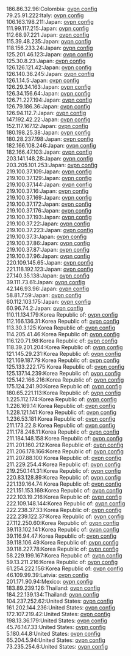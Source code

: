 186.86.32.96:Colombia: [ovpn config](vpn/186_86_32_96.ovpn)  
79.25.91.222:Italy: [ovpn config](vpn/79_25_91_222.ovpn)  
106.163.198.211:Japan: [ovpn config](vpn/106_163_198_211.ovpn)  
111.99.117.215:Japan: [ovpn config](vpn/111_99_117_215.ovpn)  
112.68.97.221:Japan: [ovpn config](vpn/112_68_97_221.ovpn)  
115.39.48.235:Japan: [ovpn config](vpn/115_39_48_235.ovpn)  
118.156.233.24:Japan: [ovpn config](vpn/118_156_233_24.ovpn)  
125.201.46.123:Japan: [ovpn config](vpn/125_201_46_123.ovpn)  
125.30.8.23:Japan: [ovpn config](vpn/125_30_8_23.ovpn)  
126.126.121.42:Japan: [ovpn config](vpn/126_126_121_42.ovpn)  
126.140.36.245:Japan: [ovpn config](vpn/126_140_36_245.ovpn)  
126.1.14.5:Japan: [ovpn config](vpn/126_1_14_5.ovpn)  
126.29.34.163:Japan: [ovpn config](vpn/126_29_34_163.ovpn)  
126.34.156.64:Japan: [ovpn config](vpn/126_34_156_64.ovpn)  
126.71.227.194:Japan: [ovpn config](vpn/126_71_227_194.ovpn)  
126.79.186.36:Japan: [ovpn config](vpn/126_79_186_36.ovpn)  
126.94.112.7:Japan: [ovpn config](vpn/126_94_112_7.ovpn)  
147.192.42.22:Japan: [ovpn config](vpn/147_192_42_22.ovpn)  
152.117.167.12:Japan: [ovpn config](vpn/152_117_167_12.ovpn)  
180.198.25.38:Japan: [ovpn config](vpn/180_198_25_38.ovpn)  
180.28.237.198:Japan: [ovpn config](vpn/180_28_237_198.ovpn)  
182.166.108.246:Japan: [ovpn config](vpn/182_166_108_246.ovpn)  
182.166.47.103:Japan: [ovpn config](vpn/182_166_47_103.ovpn)  
203.141.148.28:Japan: [ovpn config](vpn/203_141_148_28.ovpn)  
203.205.101.253:Japan: [ovpn config](vpn/203_205_101_253.ovpn)  
219.100.37.109:Japan: [ovpn config](vpn/219_100_37_109.ovpn)  
219.100.37.129:Japan: [ovpn config](vpn/219_100_37_129.ovpn)  
219.100.37.144:Japan: [ovpn config](vpn/219_100_37_144.ovpn)  
219.100.37.16:Japan: [ovpn config](vpn/219_100_37_16.ovpn)  
219.100.37.169:Japan: [ovpn config](vpn/219_100_37_169.ovpn)  
219.100.37.172:Japan: [ovpn config](vpn/219_100_37_172.ovpn)  
219.100.37.176:Japan: [ovpn config](vpn/219_100_37_176.ovpn)  
219.100.37.193:Japan: [ovpn config](vpn/219_100_37_193.ovpn)  
219.100.37.22:Japan: [ovpn config](vpn/219_100_37_22.ovpn)  
219.100.37.223:Japan: [ovpn config](vpn/219_100_37_223.ovpn)  
219.100.37.3:Japan: [ovpn config](vpn/219_100_37_3.ovpn)  
219.100.37.86:Japan: [ovpn config](vpn/219_100_37_86.ovpn)  
219.100.37.87:Japan: [ovpn config](vpn/219_100_37_87.ovpn)  
219.100.37.96:Japan: [ovpn config](vpn/219_100_37_96.ovpn)  
220.109.145.65:Japan: [ovpn config](vpn/220_109_145_65.ovpn)  
221.118.192.123:Japan: [ovpn config](vpn/221_118_192_123.ovpn)  
27.140.35.138:Japan: [ovpn config](vpn/27_140_35_138.ovpn)  
39.111.73.61:Japan: [ovpn config](vpn/39_111_73_61.ovpn)  
42.146.93.96:Japan: [ovpn config](vpn/42_146_93_96.ovpn)  
58.81.7.59:Japan: [ovpn config](vpn/58_81_7_59.ovpn)  
60.112.103.175:Japan: [ovpn config](vpn/60_112_103_175.ovpn)  
60.96.74.2:Japan: [ovpn config](vpn/60_96_74_2.ovpn)  
110.11.134.179:Korea Republic of: [ovpn config](vpn/110_11_134_179.ovpn)  
112.166.136.31:Korea Republic of: [ovpn config](vpn/112_166_136_31.ovpn)  
113.30.3.125:Korea Republic of: [ovpn config](vpn/113_30_3_125.ovpn)  
114.205.41.46:Korea Republic of: [ovpn config](vpn/114_205_41_46.ovpn)  
116.120.71.98:Korea Republic of: [ovpn config](vpn/116_120_71_98.ovpn)  
118.39.201.204:Korea Republic of: [ovpn config](vpn/118_39_201_204.ovpn)  
121.145.29.231:Korea Republic of: [ovpn config](vpn/121_145_29_231.ovpn)  
121.169.187.79:Korea Republic of: [ovpn config](vpn/121_169_187_79.ovpn)  
125.133.222.175:Korea Republic of: [ovpn config](vpn/125_133_222_175.ovpn)  
125.137.14.239:Korea Republic of: [ovpn config](vpn/125_137_14_239.ovpn)  
125.142.166.216:Korea Republic of: [ovpn config](vpn/125_142_166_216.ovpn)  
175.124.241.90:Korea Republic of: [ovpn config](vpn/175_124_241_90.ovpn)  
180.65.221.113:Korea Republic of: [ovpn config](vpn/180_65_221_113.ovpn)  
1.225.112.174:Korea Republic of: [ovpn config](vpn/1_225_112_174.ovpn)  
1.226.169.14:Korea Republic of: [ovpn config](vpn/1_226_169_14.ovpn)  
1.228.121.141:Korea Republic of: [ovpn config](vpn/1_228_121_141.ovpn)  
1.236.53.181:Korea Republic of: [ovpn config](vpn/1_236_53_181.ovpn)  
211.173.22.8:Korea Republic of: [ovpn config](vpn/211_173_22_8.ovpn)  
211.178.248.11:Korea Republic of: [ovpn config](vpn/211_178_248_11.ovpn)  
211.184.148.158:Korea Republic of: [ovpn config](vpn/211_184_148_158.ovpn)  
211.201.160.212:Korea Republic of: [ovpn config](vpn/211_201_160_212.ovpn)  
211.206.178.166:Korea Republic of: [ovpn config](vpn/211_206_178_166.ovpn)  
211.207.88.100:Korea Republic of: [ovpn config](vpn/211_207_88_100.ovpn)  
211.229.254.4:Korea Republic of: [ovpn config](vpn/211_229_254_4.ovpn)  
219.250.141.31:Korea Republic of: [ovpn config](vpn/219_250_141_31.ovpn)  
220.83.128.89:Korea Republic of: [ovpn config](vpn/220_83_128_89.ovpn)  
221.139.164.74:Korea Republic of: [ovpn config](vpn/221_139_164_74.ovpn)  
221.151.153.169:Korea Republic of: [ovpn config](vpn/221_151_153_169.ovpn)  
222.103.19.216:Korea Republic of: [ovpn config](vpn/222_103_19_216.ovpn)  
222.109.148.144:Korea Republic of: [ovpn config](vpn/222_109_148_144.ovpn)  
222.238.37.33:Korea Republic of: [ovpn config](vpn/222_238_37_33.ovpn)  
222.239.122.37:Korea Republic of: [ovpn config](vpn/222_239_122_37.ovpn)  
27.112.250.60:Korea Republic of: [ovpn config](vpn/27_112_250_60.ovpn)  
39.113.102.141:Korea Republic of: [ovpn config](vpn/39_113_102_141.ovpn)  
39.116.94.47:Korea Republic of: [ovpn config](vpn/39_116_94_47.ovpn)  
39.118.106.49:Korea Republic of: [ovpn config](vpn/39_118_106_49.ovpn)  
39.118.227.78:Korea Republic of: [ovpn config](vpn/39_118_227_78.ovpn)  
58.229.199.167:Korea Republic of: [ovpn config](vpn/58_229_199_167.ovpn)  
59.13.211.216:Korea Republic of: [ovpn config](vpn/59_13_211_216.ovpn)  
61.254.222.156:Korea Republic of: [ovpn config](vpn/61_254_222_156.ovpn)  
46.109.99.39:Latvia: [ovpn config](vpn/46_109_99_39.ovpn)  
201.171.90.94:Mexico: [ovpn config](vpn/201_171_90_94.ovpn)  
183.89.239.126:Thailand: [ovpn config](vpn/183_89_239_126.ovpn)  
184.22.139.134:Thailand: [ovpn config](vpn/184_22_139_134.ovpn)  
104.237.252.62:United States: [ovpn config](vpn/104_237_252_62.ovpn)  
161.202.144.236:United States: [ovpn config](vpn/161_202_144_236.ovpn)  
172.107.219.42:United States: [ovpn config](vpn/172_107_219_42.ovpn)  
198.13.36.179:United States: [ovpn config](vpn/198_13_36_179.ovpn)  
45.76.147.33:United States: [ovpn config](vpn/45_76_147_33.ovpn)  
5.180.44.8:United States: [ovpn config](vpn/5_180_44_8.ovpn)  
65.204.5.94:United States: [ovpn config](vpn/65_204_5_94.ovpn)  
73.235.254.6:United States: [ovpn config](vpn/73_235_254_6.ovpn)  
